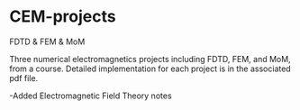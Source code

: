 # CEM-projects
FDTD &amp; FEM &amp; MoM

Three numerical electromagnetics projects including FDTD, FEM, and MoM, from a course. Detailed implementation for each project is in the associated pdf file.

-Added Electromagnetic Field Theory notes
